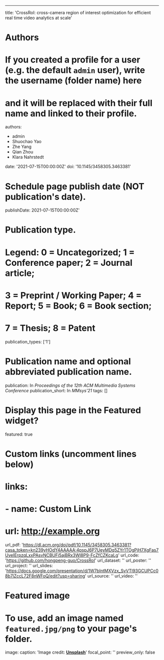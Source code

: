 ---
title: 'CrossRoI: cross-camera region of interest optimization for efficient real time video analytics at scale'

# Authors
# If you created a profile for a user (e.g. the default `admin` user), write the username (folder name) here
# and it will be replaced with their full name and linked to their profile.
authors:
  - admin
  - Shuochao Yao
  - Zhe Yang
  - Qian Zhou
  - Klara Nahrstedt

date: '2021-07-15T00:00:00Z'
doi: '10.1145/3458305.3463381'

# Schedule page publish date (NOT publication's date).
publishDate: 2021-07-15T00:00:00Z'

# Publication type.
# Legend: 0 = Uncategorized; 1 = Conference paper; 2 = Journal article;
# 3 = Preprint / Working Paper; 4 = Report; 5 = Book; 6 = Book section;
# 7 = Thesis; 8 = Patent
publication_types: ['1']

# Publication name and optional abbreviated publication name.
publication: In *Proceedings of the 12th ACM Multimedia Systems Conference*
publication_short: In *MMsys'21*
tags: []

# Display this page in the Featured widget?
featured: true

# Custom links (uncomment lines below)
# links:
# - name: Custom Link
#   url: http://example.org

url_pdf: 'https://dl.acm.org/doi/pdf/10.1145/3458305.3463381?casa_token=kn239yHOdY4AAAAA:4pspJ6P7UeyMDq5ZYr1TOgPjH7XgFas7UveIErpzqLxxPAsvNCBUFi5ajBRx3Wl8P9-FcZfCZKcaLg'
url_code: 'https://github.com/hongpeng-guo/CrossRoI'
url_dataset: ''
url_poster: ''
url_project: ''
url_slides: 'https://docs.google.com/presentation/d/1W7bIntMXVzx_SvVTl93GCUPCc08b7lZccL72F8nWFoQ/edit?usp=sharing'
url_source: ''
url_video: ''

# Featured image
# To use, add an image named `featured.jpg/png` to your page's folder.
image:
  caption: 'Image credit: [**Unsplash**](https://unsplash.com/photos/pLCdAaMFLTE)'
  focal_point: ''
  preview_only: false

